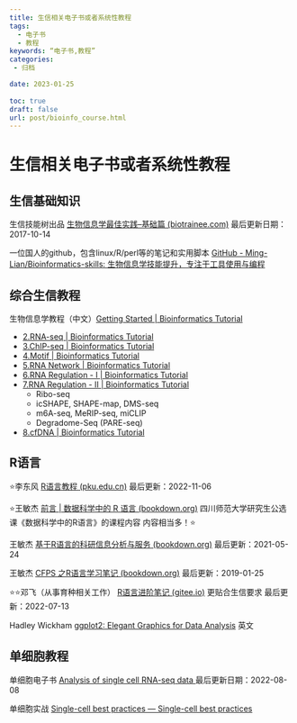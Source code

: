 ```yaml
---
title: 生信相关电子书或者系统性教程
tags:
  - 电子书
  - 教程
keywords: “电子书,教程”
categories:
 - 归档

date: 2023-01-25
  
toc: true
draft: false
url: post/bioinfo_course.html
---
```


# 生信相关电子书或者系统性教程

## 生信基础知识

生信技能树出品 [生物信息学最佳实践–基础篇 (biotrainee.com)](http://www.biotrainee.com/jmzeng/book/basic/) 最后更新日期：2017-10-14

一位国人的github，包含linux/R/perl等的笔记和实用脚本 [GitHub - Ming-Lian/Bioinformatics-skills: 生物信息学技能提升，专注于工具使用与编程](https://github.com/Ming-Lian/Bioinformatics-skills)

## 综合生信教程

生物信息学教程（中文）[Getting Started | Bioinformatics Tutorial](https://book.ncrnalab.org/teaching)

- [2.RNA-seq | Bioinformatics Tutorial](https://book.ncrnalab.org/teaching/part-iii.-ngs-data-analyses/2.rna-seq)
- [3.ChIP-seq | Bioinformatics Tutorial](https://book.ncrnalab.org/teaching/part-iii.-ngs-data-analyses/3.chip-seq)
- [4.Motif | Bioinformatics Tutorial](https://book.ncrnalab.org/teaching/part-iii.-ngs-data-analyses/4.motif)
- [5.RNA Network | Bioinformatics Tutorial](https://book.ncrnalab.org/teaching/part-iii.-ngs-data-analyses/5.rna-network)
- [6.RNA Regulation - I | Bioinformatics Tutorial](https://book.ncrnalab.org/teaching/part-iii.-ngs-data-analyses/6.rna-regulation)
- [7.RNA Regulation - II | Bioinformatics Tutorial](https://book.ncrnalab.org/teaching/part-iii.-ngs-data-analyses/7.rna-regulation-ii)
  - Ribo-seq
  - icSHAPE, SHAPE-map, DMS-seq
  - m6A-seq, MeRIP-seq, miCLIP
  - Degradome-Seq (PARE-seq)
- [8.cfDNA | Bioinformatics Tutorial](https://book.ncrnalab.org/teaching/part-iii.-ngs-data-analyses/8.cfdna)

## R语言

⭐李东风  [R语言教程 (pku.edu.cn)](https://www.math.pku.edu.cn/teachers/lidf/docs/Rbook/html/_Rbook/index.html) 最后更新：2022-11-06

⭐王敏杰 [前言 | 数据科学中的 R 语言 (bookdown.org)](https://bookdown.org/wangminjie/R4DS/)  四川师范大学研究生公选课《数据科学中的R语言》的课程内容  内容相当多！⭐

王敏杰 [基于R语言的科研信息分析与服务 (bookdown.org)](https://bookdown.org/wangminjie/R4IS/#数据和代码) 最后更新：2021-05-24

王敏杰 [CFPS 之R语言学习笔记 (bookdown.org)](https://bookdown.org/wangminjie/R4cfps/)  最后更新：2019-01-25

⭐⭐邓飞（从事育种相关工作） [R语言进阶笔记 (gitee.io)](https://dengfei2013.gitee.io/r-language-advanced/index.html) 更贴合生信要求 最后更新：2022-07-13

 Hadley Wickham [ggplot2: Elegant Graphics for Data Analysis](https://ggplot2-book.org/index.html)  英文

## 单细胞教程

单细胞电子书 [Analysis of single cell RNA-seq data ](https://www.singlecellcourse.org/index.html) 最后更新日期：2022-08-08

单细胞实战 [Single-cell best practices — Single-cell best practices](https://www.sc-best-practices.org/preamble.html)
